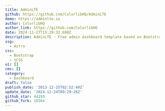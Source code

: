 ```yaml
---
title: AdminLTE
github: https://github.com/ColorlibHQ/AdminLTE
demo: https://adminlte.io
author: ColorlibHQ
author_link: https://github.com/ColorlibHQ
date: 2024-11-27T15:29:32.698Z
description: AdminLTE - Free admin dashboard template based on Bootstrap 5
ssg:
  - Astro
css:
  - Bootstrap
  - SCSS
ui: []
cms: []
category:
  - Dashboard
draft: false
publish_date: '2013-12-25T02:52:40Z'
update_date: '2024-12-24T09:29:28Z'
github_star: 44193
github_fork: 18164
---
```

